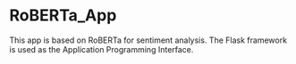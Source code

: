 # RoBERTa_App
This app is based on RoBERTa for sentiment analysis. The Flask framework is used as the Application Programming Interface.
